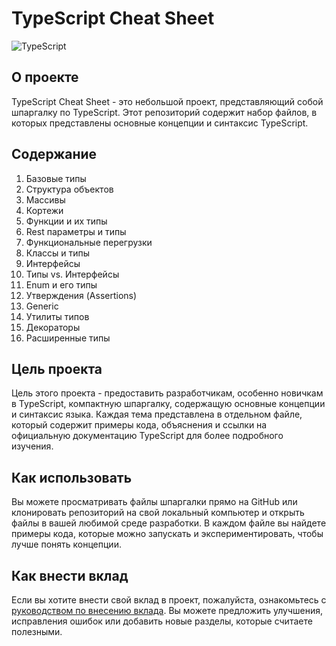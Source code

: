 # TypeScript Cheat Sheet

![TypeScript](https://raw.githubusercontent.com/ellerbrock/typescript-badges/master/badges/love/typescript-150x33.png)

## О проекте

TypeScript Cheat Sheet - это небольшой проект, представляющий собой шпаргалку по TypeScript. Этот репозиторий содержит набор файлов, в которых представлены основные концепции и синтаксис TypeScript.

## Содержание

1. Базовые типы
2. Структура объектов
3. Массивы
4. Кортежи
5. Функции и их типы
6. Rest параметры и типы
7. Функциональные перегрузки
8. Классы и типы
9. Интерфейсы
10. Типы vs. Интерфейсы
11. Enum и его типы
12. Утверждения (Assertions)
13. Generic
14. Утилиты типов
15. Декораторы
16. Расширенные типы

## Цель проекта

Цель этого проекта - предоставить разработчикам, особенно новичкам в TypeScript, компактную шпаргалку, содержащую основные концепции и синтаксис языка. Каждая тема представлена в отдельном файле, который содержит примеры кода, объяснения и ссылки на официальную документацию TypeScript для более подробного изучения.

## Как использовать

Вы можете просматривать файлы шпаргалки прямо на GitHub или клонировать репозиторий на свой локальный компьютер и открыть файлы в вашей любимой среде разработки. В каждом файле вы найдете примеры кода, которые можно запускать и экспериментировать, чтобы лучше понять концепции.

## Как внести вклад

Если вы хотите внести свой вклад в проект, пожалуйста, ознакомьтесь с [руководством по внесению вклада](https://github.com/example-project/typescript-cheat-sheet/blob/main/CONTRIBUTING.md). Вы можете предложить улучшения, исправления ошибок или добавить новые разделы, которые считаете полезными.
